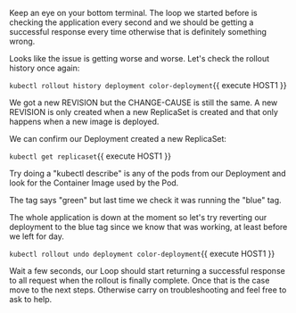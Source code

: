 Keep an eye on your bottom terminal. The loop we started before is checking the application every second and we should be getting a successful response every time otherwise that is definitely something wrong.


Looks like the issue is getting worse and worse. Let's check the rollout history once again:

`kubectl rollout history deployment color-deployment`{{ execute HOST1 }}

We got a new REVISION but the CHANGE-CAUSE is still the same. A new REVISION is only created when a new ReplicaSet is created and that only happens when a new image is deployed.

We can confirm our Deployment created a new ReplicaSet:

`kubectl get replicaset`{{ execute HOST1 }}

Try doing a "kubectl describe" is any of the pods from our Deployment and look for the Container Image used by the Pod.

The tag says "green" but last time we check it was running the "blue" tag.

The whole application is down at the moment so let's try reverting our deployment to the blue tag since we know that was working, at least before we left for day.

`kubectl rollout undo deployment color-deployment`{{ execute HOST1 }}

Wait a few seconds, our Loop should start returning a successful response to all request when the rollout is finally complete. Once that is the case move to the next steps. Otherwise carry on troubleshooting and feel free to ask to help.